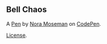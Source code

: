 Bell Chaos
----------


A [Pen](https://codepen.io/hathaway2010/pen/ZEpbxbY) by [Nora Moseman](https://codepen.io/hathaway2010) on [CodePen](https://codepen.io).

[License](https://codepen.io/hathaway2010/pen/ZEpbxbY/license).